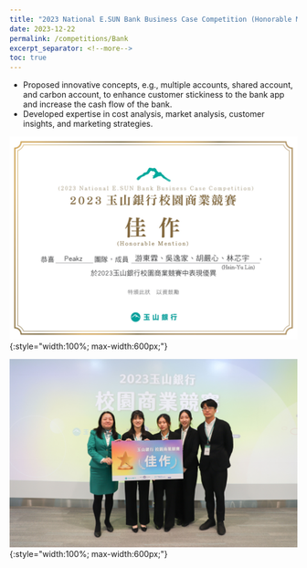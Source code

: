 ```yaml
---
title: "2023 National E.SUN Bank Business Case Competition (Honorable Mention)"
date: 2023-12-22
permalink: /competitions/Bank
excerpt_separator: <!--more-->
toc: true
---
```




<!-- ---
title: "A Bridge-based Compression Algorithm for Topological Quantum Circuits [DAC 2021] [TCAD 2022]"
collection: Quantum-related
type: "Quantum-related"
permalink: /projects/bridge
venue: "Electronic Design Automation Lab (Prof. Yao-Wen Chang)"
date: 2019-11-01
location: "National Taiwan University, Taiwan"
--- -->


* Proposed innovative concepts, e.g., multiple accounts, shared account, and carbon account, to enhance customer stickiness to the bank app and increase the cash flow of the bank.
* Developed expertise in cost analysis, market analysis, customer insights, and marketing strategies.

<!--more-->
![Certificate](/images/test.jpg){:style="width:100%; max-width:600px;"}

![Picture](/images/picture_peakz.jpg){:style="width:100%; max-width:600px;"}
<!-- [More information here]() -->



